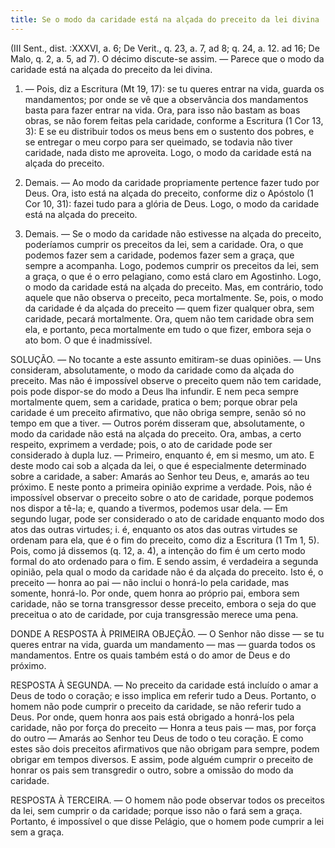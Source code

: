 ```yaml
---
title: Se o modo da caridade está na alçada do preceito da lei divina
---
```


(III Sent., dist. :XXXVI, a. 6; De Verit., q. 23, a. 7, ad 8; q. 24, a. 12. ad 16; De Malo, q. 2, a. 5, ad 7).
  O décimo discute-se assim. — Parece que o modo da caridade está na alçada do preceito da lei divina.  

1. — Pois, diz a Escritura (Mt 19, 17): se tu queres entrar na vida, guarda os mandamentos; por onde se vê que a observância dos mandamentos basta para fazer entrar na vida. Ora, para isso não bastam as boas obras, se não forem feitas pela caridade, conforme a Escritura (1 Cor 13, 3): E se eu distribuir todos os meus bens em o sustento dos pobres, e se entregar o meu corpo para ser queimado, se todavia não tiver caridade, nada disto me aproveita. Logo, o modo da caridade está na alçada do preceito. 

2. Demais. — Ao modo da caridade propriamente pertence fazer tudo por Deus. Ora, isto está na alçada do preceito, conforme diz o Apóstolo (1 Cor 10, 31): fazei tudo para a glória de Deus. Logo, o modo da caridade está na alçada do preceito.  

3. Demais. — Se o modo da caridade não estivesse na alçada do preceito, poderíamos cumprir os preceitos da lei, sem a caridade. Ora, o que podemos fazer sem a caridade, podemos fazer sem a graça, que sempre a acompanha. Logo, podemos cumprir os preceitos da lei, sem a graça, o que é o erro pelagiano, como está claro em Agostinho. Logo, o modo da caridade está na alçada do preceito.  Mas, em contrário, todo aquele que não observa o preceito, peca mortalmente. Se, pois, o modo da caridade é da alçada do preceito — quem fizer qualquer obra, sem caridade, pecará mortalmente. Ora, quem não tem caridade obra sem ela, e portanto, peca mortalmente em tudo o que fizer, embora seja o ato bom. O que é inadmissível.  

SOLUÇÃO. — No tocante a este assunto emitiram-se duas opiniões. — Uns consideram, absolutamente, o modo da caridade como da alçada do preceito. Mas não é impossível observe o preceito quem não tem caridade, pois pode dispor-se do modo a Deus lha infundir. E nem peca sempre mortalmente quem, sem a caridade, pratica o bem; porque obrar pela caridade é um preceito afirmativo, que não obriga sempre, senão só no tempo em que a tiver. — Outros porém disseram que, absolutamente, o modo da caridade não está na alçada do preceito.  Ora, ambas, a certo respeito, exprimem a verdade; pois, o ato de caridade pode ser considerado à dupla luz. — Primeiro, enquanto é, em si mesmo, um ato. E deste modo cai sob a alçada da lei, o que é especialmente determinado sobre a caridade, a saber: Amarás ao Senhor teu Deus, e, amarás ao teu próximo. E neste ponto a primeira opinião exprime a verdade. Pois, não é impossível observar o preceito sobre o ato de caridade, porque podemos nos dispor a tê-la; e, quando a tivermos, podemos usar dela. — Em segundo lugar, pode ser considerado o ato de caridade enquanto modo dos atos das outras virtudes; i. é, enquanto os atos das outras virtudes se ordenam para ela, que é o fim do preceito, como diz a Escritura (1 Tm 1, 5). Pois, como já dissemos (q. 12, a. 4), a intenção do fim é um certo modo formal do ato ordenado para o fim. E sendo assim, é verdadeira a segunda opinião, pela qual o modo da caridade não é da alçada do preceito. Isto é, o preceito — honra ao pai — não inclui o honrá-lo pela caridade, mas somente, honrá-lo. Por onde, quem honra ao próprio pai, embora sem caridade, não se torna transgressor desse preceito, embora o seja do que preceitua o ato de caridade, por cuja transgressão merece uma pena.  

DONDE A RESPOSTA À PRIMEIRA OBJEÇÃO. — O Senhor não disse — se tu queres entrar na vida, guarda um mandamento — mas — guarda todos os mandamentos. Entre os quais também está o do amor de Deus e do próximo.  

RESPOSTA À SEGUNDA. — No preceito da caridade está incluído o amar a Deus de todo o coração; e isso implica em referir tudo a Deus. Portanto, o homem não pode cumprir o preceito da caridade, se não referir tudo a Deus. Por onde, quem honra aos pais está obrigado a honrá-los pela caridade, não por força do preceito — Honra a teus pais — mas, por força do outro — Amarás ao Senhor teu Deus de todo o teu coração. E como estes são dois preceitos afirmativos que não obrigam para sempre, podem obrigar em tempos diversos. E assim, pode alguém cumprir o preceito de honrar os pais sem transgredir o outro, sobre a omissão do modo da caridade. 

RESPOSTA À TERCEIRA. — O homem não pode observar todos os preceitos da lei, sem cumprir o da caridade; porque isso não o fará sem a graça. Portanto, é impossível o que disse Pelágio, que o homem pode cumprir a lei sem a graça.